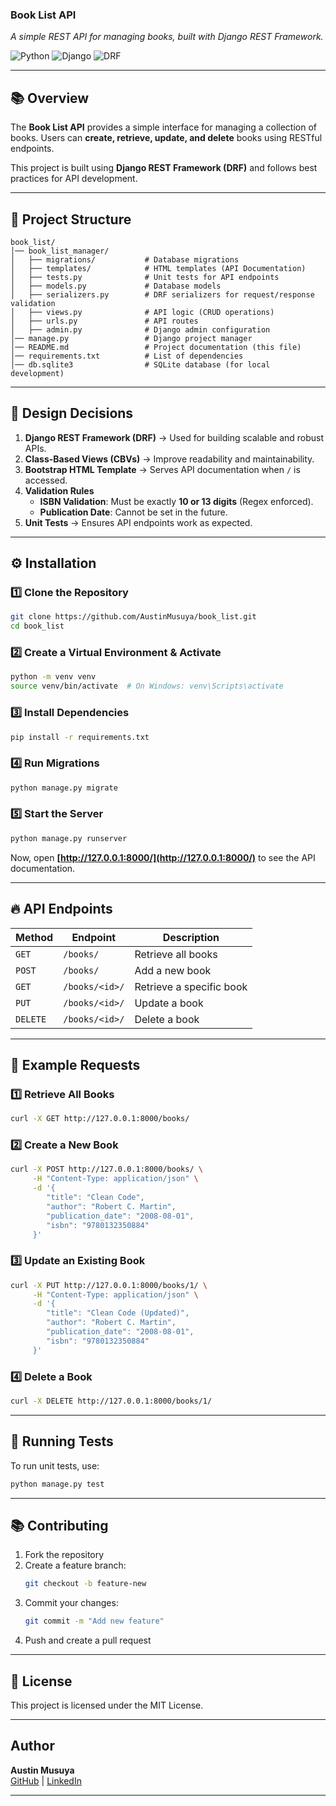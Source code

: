 ### **Book List API**  
*A simple REST API for managing books, built with Django REST Framework.*

![Python](https://img.shields.io/badge/Python-3.10-blue.svg)
![Django](https://img.shields.io/badge/Django-4.2-green.svg)
![DRF](https://img.shields.io/badge/DRF-3.14-red.svg)

---

## 📚 **Overview**
The **Book List API** provides a simple interface for managing a collection of books. Users can **create, retrieve, update, and delete** books using RESTful endpoints.  

This project is built using **Django REST Framework (DRF)** and follows best practices for API development.

---

## 🏰 **Project Structure**
```
book_list/
│── book_list_manager/
│   ├── migrations/           # Database migrations
│   ├── templates/            # HTML templates (API Documentation)
│   ├── tests.py              # Unit tests for API endpoints
│   ├── models.py             # Database models
│   ├── serializers.py        # DRF serializers for request/response validation
│   ├── views.py              # API logic (CRUD operations)
│   ├── urls.py               # API routes
│   ├── admin.py              # Django admin configuration
│── manage.py                 # Django project manager
│── README.md                 # Project documentation (this file)
│── requirements.txt          # List of dependencies
│── db.sqlite3                # SQLite database (for local development)
```

---

## 🎯 **Design Decisions**
1. **Django REST Framework (DRF)** → Used for building scalable and robust APIs.  
2. **Class-Based Views (CBVs)** → Improve readability and maintainability.  
3. **Bootstrap HTML Template** → Serves API documentation when `/` is accessed.  
4. **Validation Rules**  
   - **ISBN Validation**: Must be exactly **10 or 13 digits** (Regex enforced).  
   - **Publication Date**: Cannot be set in the future.  
5. **Unit Tests** → Ensures API endpoints work as expected.  

---

## ⚙ **Installation**
### **1️⃣ Clone the Repository**
```sh
git clone https://github.com/AustinMusuya/book_list.git
cd book_list
```

### **2️⃣ Create a Virtual Environment & Activate**
```sh
python -m venv venv
source venv/bin/activate  # On Windows: venv\Scripts\activate
```

### **3️⃣ Install Dependencies**
```sh
pip install -r requirements.txt
```

### **4️⃣ Run Migrations**
```sh
python manage.py migrate
```

### **5️⃣ Start the Server**
```sh
python manage.py runserver
```
Now, open **[http://127.0.0.1:8000/](http://127.0.0.1:8000/)** to see the API documentation.

---

## 🔥 **API Endpoints**
| Method | Endpoint       | Description                |
|--------|--------------|---------------------------|
| `GET`  | `/books/`    | Retrieve all books        |
| `POST` | `/books/`    | Add a new book            |
| `GET`  | `/books/<id>/` | Retrieve a specific book |
| `PUT`  | `/books/<id>/` | Update a book            |
| `DELETE` | `/books/<id>/` | Delete a book          |

---

## 📌 **Example Requests**
### **1️⃣ Retrieve All Books**
```sh
curl -X GET http://127.0.0.1:8000/books/
```

### **2️⃣ Create a New Book**
```sh
curl -X POST http://127.0.0.1:8000/books/ \
     -H "Content-Type: application/json" \
     -d '{
        "title": "Clean Code",
        "author": "Robert C. Martin",
        "publication_date": "2008-08-01",
        "isbn": "9780132350884"
     }'
```

### **3️⃣ Update an Existing Book**
```sh
curl -X PUT http://127.0.0.1:8000/books/1/ \
     -H "Content-Type: application/json" \
     -d '{
        "title": "Clean Code (Updated)",
        "author": "Robert C. Martin",
        "publication_date": "2008-08-01",
        "isbn": "9780132350884"
     }'
```

### **4️⃣ Delete a Book**
```sh
curl -X DELETE http://127.0.0.1:8000/books/1/
```

---

## 🧙️ **Running Tests**
To run unit tests, use:
```sh
python manage.py test
```

---

## 📚 **Contributing**
1. Fork the repository  
2. Create a feature branch:  
   ```sh
   git checkout -b feature-new
   ```
3. Commit your changes:  
   ```sh
   git commit -m "Add new feature"
   ```
4. Push and create a pull request  

---

## 📝 **License**
This project is licensed under the MIT License.

---

## **Author**
**Austin Musuya**  
[GitHub](https://github.com/austinmusuya) | [LinkedIn](https://www.linkedin.com/in/austinmusuya)

---

